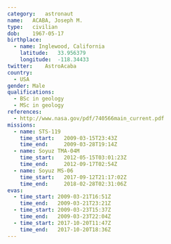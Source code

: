 ```yaml
---
category:	astronaut
name:	ACABA, Joseph M.
type:	civilian
dob:	1967-05-17
birthplace:
  - name: Inglewood, California
    latitude:	33.956379
    longitude:	-118.34433
twitter:	AstroAcaba
country:
  - USA
gender:	Male
qualifications:
  - BSc in geology
  - MSc in geology
references:
  - http://www.nasa.gov/pdf/740566main_current.pdf
missions:
  - name: STS-119
    time_start:   2009-03-15T23:43Z
    time_end:     2009-03-28T19:14Z
  - name: Soyuz TMA-04M
    time_start:   2012-05-15T03:01:23Z
    time_end:     2012-09-17T02:54Z
  - name: Soyuz MS-06
    time_start:   2017-09-12T21:17:02Z
    time_end:     2018-02-28T02:31:06Z
evas:
  - time_start: 2009-03-21T16:51Z
    time_end:   2009-03-21T23:21Z
  - time_start: 2009-03-23T15:37Z
    time_end:   2009-03-23T22:04Z
  - time_start: 2017-10-20T11:47Z
    time_end:	2017-10-20T18:36Z
---
```

